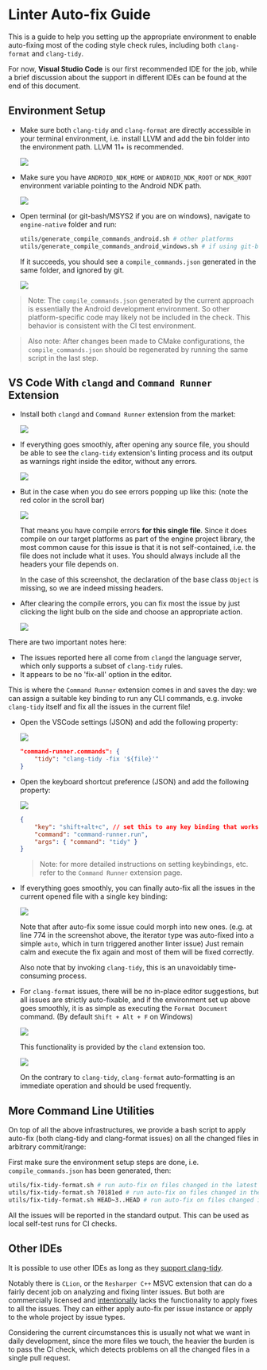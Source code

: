 # Linter Auto-fix Guide

This is a guide to help you setting up the appropriate environment to enable auto-fixing most of the coding style check rules, including both `clang-format` and `clang-tidy`.

For now, **Visual Studio Code** is our first recommended IDE for the job, while a brief discussion about the support in different IDEs can be found at the end of this document.

## Environment Setup

* Make sure both `clang-tidy` and `clang-format` are directly accessible in your terminal environment, i.e. install LLVM and add the bin folder into the environment path. LLVM 11+ is recommended.

    ![](imgs/LLVM.png)

* Make sure you have `ANDROID_NDK_HOME` or `ANDROID_NDK_ROOT` or `NDK_ROOT` environment variable pointing to the Android NDK path.

    ![](imgs/NDK.png)

* Open terminal (or git-bash/MSYS2 if you are on windows), navigate to `engine-native` folder and run:

    ```bash
    utils/generate_compile_commands_android.sh # other platforms
    utils/generate_compile_commands_android_windows.sh # if using git-bash on windows
    ```

    If it succeeds, you should see a `compile_commands.json` generated in the same folder, and ignored by git.

    ![](imgs/compile_commands.png)

> Note: The `compile_commands.json` generated by the current approach is essentially the Android development environment. So other platform-specific code may likely not be included in the check. This behavior is consistent with the CI test environment.

> Also note: After changes been made to CMake configurations, the `compile_commands.json` should be regenerated by running the same script in the last step.

## VS Code With `clangd` and `Command Runner` Extension

* Install both `clangd` and `Command Runner` extension from the market:

    ![](imgs/extensions.png)

* If everything goes smoothly, after opening any source file, you should be able to see the `clang-tidy` extension's linting process and its output as warnings right inside the editor, without any errors.

    ![](imgs/editor-lint.png)

* But in the case when you do see errors popping up like this: (note the red color in the scroll bar)

    ![](imgs/editor-lint-error.png)

    That means you have compile errors **for this single file**. Since it does compile on our target platforms as part of the engine project library, the most common cause for this issue is that it is not self-contained, i.e. the file does not include what it uses. You should always include all the headers your file depends on.

    In the case of this screenshot, the declaration of the base class `Object` is missing, so we are indeed missing headers.

* After clearing the compile errors, you can fix most the issue by just clicking the light bulb on the side and choose an appropriate action.

    ![](imgs/manual-auto-fix.png)

There are two important notes here:
* The issues reported here all come from `clangd` the language server, which only supports a subset of `clang-tidy` rules.
* It appears to be no 'fix-all' option in the editor.

This is where the `Command Runner` extension comes in and saves the day: we can assign a suitable key binding to run any CLI commands, e.g. invoke `clang-tidy` itself and fix all the issues in the current file!

* Open the VSCode settings (JSON) and add the following property:

    ![](imgs/vscode-settings.png)

    ```json
    "command-runner.commands": {
        "tidy": "clang-tidy -fix '${file}'"
    }
    ```

* Open the keyboard shortcut preference (JSON) and add the following property:

    ![](imgs/keyboard-shortcut.png)

    ```json
    {
        "key": "shift+alt+c", // set this to any key binding that works best for you
        "command": "command-runner.run",
        "args": { "command": "tidy" }
    }
    ```

    > Note: for more detailed instructions on setting keybindings, etc. refer to the `Command Runner` extension page.

* If everything goes smoothly, you can finally auto-fix all the issues in the current opened file with a single key binding:

    ![](imgs/auto-fix.gif)

    Note that after auto-fix some issue could morph into new ones. (e.g. at line 774 in the screenshot above, the iterator type was auto-fixed into a simple `auto`, which in turn triggered another linter issue) Just remain calm and execute the fix again and most of them will be fixed correctly.

    Also note that by invoking `clang-tidy`, this is an unavoidably time-consuming process.

* For `clang-format` issues, there will be no in-place editor suggestions, but all issues are strictly auto-fixable, and if the environment set up above goes smoothly, it is as simple as executing the `Format Document` command. (By default `Shift + Alt + F` on Windows)

    ![](imgs/format.png)

    This functionality is provided by the `cland` extension too.

    ![](imgs/auto-format.gif)

    On the contrary to `clang-tidy`, `clang-format` auto-formatting is an immediate operation and should be used frequently.

## More Command Line Utilities

On top of all the above infrastructures, we provide a bash script to apply auto-fix (both clang-tidy and clang-format issues) on all the changed files in arbitrary commit/range:

First make sure the environment setup steps are done, i.e. `compile_commands.json` has been generated, then:

```bash
utils/fix-tidy-format.sh # run auto-fix on files changed in the latest commit
utils/fix-tidy-format.sh 70181ed # run auto-fix on files changed in the specified commit
utils/fix-tidy-format.sh HEAD~3..HEAD # run auto-fix on files changed in the last 3 commit
```

All the issues will be reported in the standard output. This can be used as local self-test runs for CI checks.

## Other IDEs

It is possible to use other IDEs as long as they [support clang-tidy](https://clang.llvm.org/extra/clang-tidy/Integrations.html).

Notably there is `CLion`, or the `Resharper C++` MSVC extension that can do a fairly decent job on analyzing and fixing linter issues. But both are commercially licensed and [intentionally](https://resharper-support.jetbrains.com/hc/en-us/articles/207242695-Can-I-fix-all-issues-Quick-Fixes-naming-suggestions-etc-at-once-) lacks the functionality to apply fixes to all the issues. They can either apply auto-fix per issue instance or apply to the whole project by issue types.

Considering the current circumstances this is usually not what we want in daily development, since the more files we touch, the heavier the burden is to pass the CI check, which detects problems on all the changed files in a single pull request.
